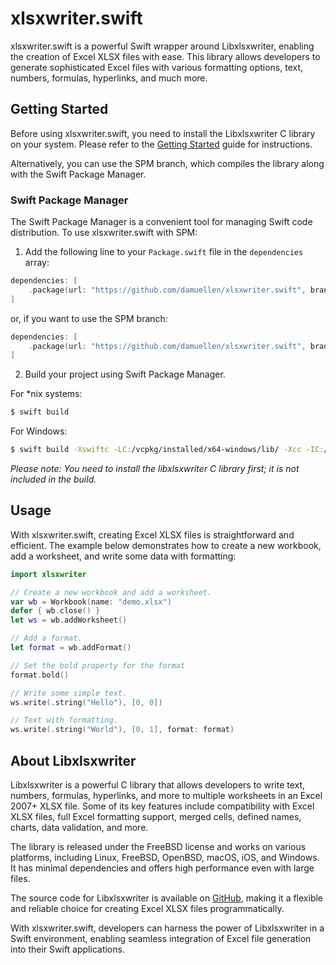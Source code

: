 # xlsxwriter.swift

xlsxwriter.swift is a powerful Swift wrapper around Libxlsxwriter, enabling the creation of Excel XLSX files with ease. This library allows developers to generate sophisticated Excel files with various formatting options, text, numbers, formulas, hyperlinks, and much more.

## Getting Started

Before using xlsxwriter.swift, you need to install the Libxlsxwriter C library on your system. Please refer to the [Getting Started](https://libxlsxwriter.github.io/getting_started.html) guide for instructions.

Alternatively, you can use the SPM branch, which compiles the library along with the Swift Package Manager.

### Swift Package Manager

The Swift Package Manager is a convenient tool for managing Swift code distribution. To use xlsxwriter.swift with SPM:

1. Add the following line to your `Package.swift` file in the `dependencies` array:

```swift
dependencies: [
    .package(url: "https://github.com/damuellen/xlsxwriter.swift", branch: "main")
]
```

or, if you want to use the SPM branch:

```swift
dependencies: [
    .package(url: "https://github.com/damuellen/xlsxwriter.swift", branch: "SPM")
]
```

2. Build your project using Swift Package Manager.

For *nix systems:

```sh
$ swift build
```

For Windows:

```sh
$ swift build -Xswiftc -LC:/vcpkg/installed/x64-windows/lib/ -Xcc -IC:/vcpkg/installed/x64-windows/include/
```

*Please note: You need to install the libxlsxwriter C library first; it is not included in the build.*

## Usage

With xlsxwriter.swift, creating Excel XLSX files is straightforward and efficient. The example below demonstrates how to create a new workbook, add a worksheet, and write some data with formatting:

```Swift
import xlsxwriter

// Create a new workbook and add a worksheet.
var wb = Workbook(name: "demo.xlsx")
defer { wb.close() }
let ws = wb.addWorksheet()

// Add a format.
let format = wb.addFormat()

// Set the bold property for the format
format.bold()

// Write some simple text.
ws.write(.string("Hello"), [0, 0])

// Text with formatting.
ws.write(.string("World"), [0, 1], format: format)
```

## About Libxlsxwriter

Libxlsxwriter is a powerful C library that allows developers to write text, numbers, formulas, hyperlinks, and more to multiple worksheets in an Excel 2007+ XLSX file. Some of its key features include compatibility with Excel XLSX files, full Excel formatting support, merged cells, defined names, charts, data validation, and more.

The library is released under the FreeBSD license and works on various platforms, including Linux, FreeBSD, OpenBSD, macOS, iOS, and Windows. It has minimal dependencies and offers high performance even with large files.

The source code for Libxlsxwriter is available on [GitHub](https://github.com/jmcnamara/libxlsxwriter), making it a flexible and reliable choice for creating Excel XLSX files programmatically.

With xlsxwriter.swift, developers can harness the power of Libxlsxwriter in a Swift environment, enabling seamless integration of Excel file generation into their Swift applications.
